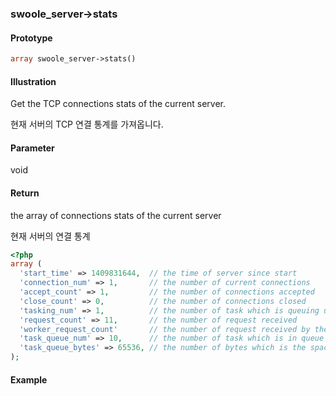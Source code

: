 ### swoole_server->stats

#### Prototype

```php
array swoole_server->stats()
```

#### Illustration

Get the TCP connections stats of the current server.

현재 서버의 TCP 연결 통계를 가져옵니다.

#### Parameter

void

#### Return

the array of connections stats of the current server

현재 서버의 연결 통계

```php
<?php
array (
  'start_time' => 1409831644,  // the time of server since start
  'connection_num' => 1,       // the number of current connections 
  'accept_count' => 1,         // the number of connections accepted
  'close_count' => 0,          // the number of connections closed
  'tasking_num' => 1,          // the number of task which is queuing up
  'request_count' => 11,       // the number of request received
  'worker_request_count'       // the number of request received by the current worker
  'task_queue_num' => 10,      // the number of task which is in queue of task
  'task_queue_bytes' => 65536, // the number of bytes which is the space occupied by the queue of task
);
```

#### Example
